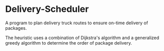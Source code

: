 # Delivery-Scheduler
A program to plan delivery truck routes to ensure on-time delivery of packages.

The heuristic uses a combination of Dijkstra's algorithm and a generalized greedy algorithm to determine the order of package delivery.
